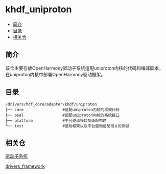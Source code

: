 # khdf\_uniproton

-   [简介](#section11660541593)
-   [目录](#section161941989596)
-   [相关仓](#section1371113476307)

## 简介

该仓主要存放OpenHarmony驱动子系统适配uniproton内核的代码和编译脚本，在uniproton内核中部署OpenHarmony驱动框架。

## 目录

```
/drivers/hdf_core/adapter/khdf/uniproton
├── core                 #适配uniproton内核的框架代码
├── osal                 #适配uniproton内核的系统接口
├── platform             #平台驱动接口及适配构建
└── test                 #驱动框架以及平台驱动适配相关的测试  
```

## 相关仓

[驱动子系统](https://gitee.com/openharmony/docs/blob/master/zh-cn/readme/%E9%A9%B1%E5%8A%A8%E5%AD%90%E7%B3%BB%E7%BB%9F.md)

[drivers\_framework](https://gitee.com/openharmony/drivers_framework/blob/master/README_zh.md)

